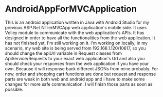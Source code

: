 # AndroidAppForMVCApplication
This is an android application written in Java with Android Studio for my previous ASP.Net NTierMVCApp web application's mobile side. It uses Volley module to communicate with the web application's APIs. It has designed in order to have all the functionalities from the web application. It has not finished yet, I'm still working on it. I'm working on locally, in my scenario, my web site is being served from 192.168.1.120/10617, so you should change the apiUrl variable in Request classes from ApiService/Requests to your exact web application's Url and also you should check your responses from the web application if you have your own. Because it will response back different JSONs from mine probably. For now, order and shopping cart functions are done but request and response parts are weak in both web and android app and I have to make some changes for more safe communication. I will finish those parts as soon as possible.
